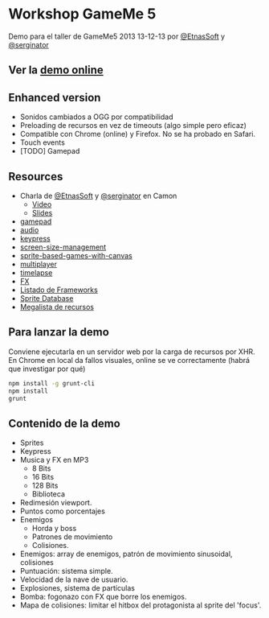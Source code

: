 # Workshop GameMe 5

Demo para el taller de GameMe5 2013
13-12-13
por [@EtnasSoft](http://twitter.com/etnassoft) y [@serginator](http://twitter.com/serginator)

## Ver la [demo online](http://www.serginator.com/workshopGameMe5)

## Enhanced version
* Sonidos cambiados a OGG por compatibilidad
* Preloading de recursos en vez de timeouts (algo simple pero eficaz)
* Compatible con Chrome (online) y Firefox. No se ha probado en Safari.
* Touch events
* [TODO] Gamepad

## Resources
* Charla de [@EtnasSoft](http://twitter.com/etnassoft) y [@serginator](http://twitter.com/serginator) en Camon
   * [Video](http://vimeo.com/39259983)
   * [Slides](http://www.serginator.com/juegos-en-js)
* [gamepad](http://html5gamepad.com/)
* [audio](http://forestmist.org/share/web-audio-api-demo/)
* [keypress](http://dmauro.github.io/Keypress/)
* [screen-size-management](http://html5hub.com/screen-size-management-in-mobile-html5-games/)
* [sprite-based-games-with-canvas](http://jlongster.com/Making-Sprite-based-Games-with-Canvas)
* [multiplayer](http://flippinawesome.org/2013/09/30/building-multiplayer-games-with-node-js-and-socket-io/)
* [timelapse](http://greweb.me/2013/09/timelapse/)
* [FX](http://ionden.com/a/plugins/ion.sound/en.html)
* [Listado de Frameworks](https://gist.github.com/bebraw/768272)
* [Sprite Database](http://sdb.drshnaps.com/)
* [Megalista de recursos](http://www.mangatutorials.com/forum/showthread.php?742-The-Ultimate-Indie-Game-Developer-Resource-List)

## Para lanzar la demo
Conviene ejecutarla en un servidor web por la carga de recursos por XHR. En Chrome en local da fallos visuales, online se ve correctamente (habrá que investigar por qué)
```bash
npm install -g grunt-cli
npm install
grunt
```

## Contenido de la demo
* Sprites
* Keypress
* Musica y FX en MP3
   - 8 Bits
   - 16 Bits
   - 128 Bits
   - Biblioteca
* Redimesión viewport.
* Puntos como porcentajes
* Enemigos
   * Horda y boss
   * Patrones de movimiento
   * Colisiones.
* Enemigos: array de enemigos, patrón de movimiento sinusoidal, colisiones
* Puntuación: sistema simple.
* Velocidad de la nave de usuario.
* Explosiones, sistema de partículas
* Bomba: fogonazo con FX que borre los enemigos.
* Mapa de colisiones: limitar el hitbox del protagonista al sprite del 'focus'.
